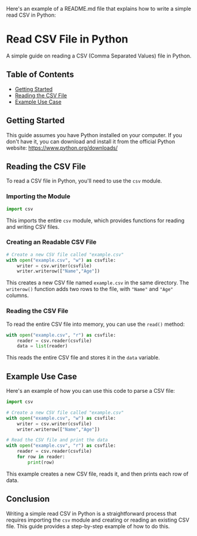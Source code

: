 Here's an example of a README.md file that explains how to write a simple read CSV in Python:

# Read CSV File in Python

A simple guide on reading a CSV (Comma Separated Values) file in Python.

## Table of Contents

* [Getting Started](#getting-started)
* [Reading the CSV File](#reading-the-csv-file)
* [Example Use Case](#example-use-case)

## Getting Started

This guide assumes you have Python installed on your computer. If you don't have it, you can download and install it from the official Python website: <https://www.python.org/downloads/>

## Reading the CSV File

To read a CSV file in Python, you'll need to use the `csv` module.

### Importing the Module
```python
import csv
```
This imports the entire `csv` module, which provides functions for reading and writing CSV files.

### Creating an Readable CSV File
```python
# Create a new CSV file called "example.csv"
with open("example.csv", "w") as csvfile:
    writer = csv.writer(csvfile)
    writer.writerow(["Name","Age"])
```
This creates a new CSV file named `example.csv` in the same directory. The `writerow()` function adds two rows to the file, with `"Name"` and `"Age"` columns.

### Reading the CSV File

To read the entire CSV file into memory, you can use the `read()` method:
```python
with open("example.csv", "r") as csvfile:
    reader = csv.reader(csvfile)
    data = list(reader)
```
This reads the entire CSV file and stores it in the `data` variable.

## Example Use Case

Here's an example of how you can use this code to parse a CSV file:
```python
import csv

# Create a new CSV file called "example.csv"
with open("example.csv", "w") as csvfile:
    writer = csv.writer(csvfile)
    writer.writerow(["Name","Age"])

# Read the CSV file and print the data
with open("example.csv", "r") as csvfile:
    reader = csv.reader(csvfile)
    for row in reader:
        print(row)

```
This example creates a new CSV file, reads it, and then prints each row of data.

## Conclusion

Writing a simple read CSV in Python is a straightforward process that requires importing the `csv` module and creating or reading an existing CSV file. This guide provides a step-by-step example of how to do this.